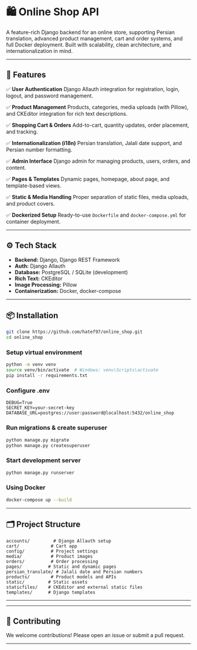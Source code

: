 # 🛍️ Online Shop API

A feature-rich Django backend for an online store, supporting Persian translation, advanced product management, cart and order systems, and full Docker deployment. Built with scalability, clean architecture, and internationalization in mind.

---

## 🚀 Features

✅ **User Authentication**
Django Allauth integration for registration, login, logout, and password management.

✅ **Product Management**
Products, categories, media uploads (with Pillow), and CKEditor integration for rich text descriptions.

✅ **Shopping Cart & Orders**
Add-to-cart, quantity updates, order placement, and tracking.

✅ **Internationalization (i18n)**
Persian translation, Jalali date support, and Persian number formatting.

✅ **Admin Interface**
Django admin for managing products, users, orders, and content.

✅ **Pages & Templates**
Dynamic pages, homepage, about page, and template-based views.

✅ **Static & Media Handling**
Proper separation of static files, media uploads, and product covers.

✅ **Dockerized Setup**
Ready-to-use `Dockerfile` and `docker-compose.yml` for container deployment.

---

## ⚙️ Tech Stack

* **Backend:** Django, Django REST Framework
* **Auth:** Django Allauth
* **Database:** PostgreSQL / SQLite (development)
* **Rich Text:** CKEditor
* **Image Processing:** Pillow
* **Containerization:** Docker, docker-compose

---

## 📦 Installation

```bash
git clone https://github.com/hatef97/online_shop.git
cd online_shop
```

### Setup virtual environment

```bash
python -m venv venv
source venv/bin/activate  # Windows: venv\Scripts\activate
pip install -r requirements.txt
```

### Configure .env

```
DEBUG=True
SECRET_KEY=your-secret-key
DATABASE_URL=postgres://user:password@localhost:5432/online_shop
```

### Run migrations & create superuser

```bash
python manage.py migrate
python manage.py createsuperuser
```

### Start development server

```bash
python manage.py runserver
```

### Using Docker

```bash
docker-compose up --build
```

---

## 🗂 Project Structure

```
accounts/         # Django Allauth setup
cart/            # Cart app
config/          # Project settings
media/           # Product images
orders/          # Order processing
pages/          # Static and dynamic pages
persian_translate/ # Jalali date and Persian numbers
products/        # Product models and APIs
static/         # Static assets
staticfiles/    # CKEditor and external static files
templates/      # Django templates
```

---

---

## 🤝 Contributing

We welcome contributions! Please open an issue or submit a pull request.

---
